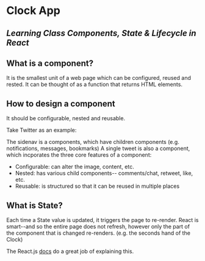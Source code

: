 # Clock App
## *Learning Class Components, State & Lifecycle in React*

## What is a component? 
It is the smallest unit of a web page which can be configured, reused and rested. It can be thought of as a function that returns HTML elements. 

## How to design a component
It should be configurable, nested and reusable. 

Take Twitter as an example: 

The sidenav is a components, which have children components (e.g. notifications, messages, bookmarks)
A single tweet is also a component, which incporates the three core features of a component: 
- Configurable: can alter the image, content, etc.
- Nested: has various child components-- comments/chat, retweet, like, etc.
- Reusable: is structured so that it can be reused in multiple places


## What is State? 
Each time a State value is updated, it triggers the page to re-render. 
React is smart--and so the entire page does not refresh, however only the part of the component that is changed re-renders. (e.g. the seconds hand of the Clock)

The React.js [docs]('https://reactjs.org/docs/state-and-lifecycle.html') do a great job of explaining this. 

